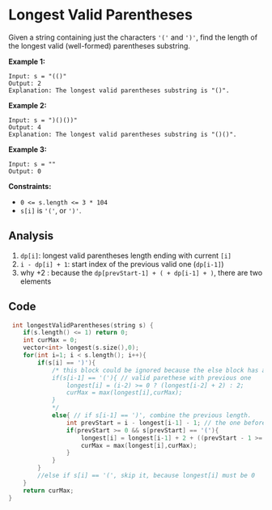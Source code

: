 # Longest Valid Parentheses

Given a string containing just the characters `'('` and `')'`, find the length of the longest valid (well-formed) parentheses substring.

 

**Example 1:**

```
Input: s = "(()"
Output: 2
Explanation: The longest valid parentheses substring is "()".
```

**Example 2:**

```
Input: s = ")()())"
Output: 4
Explanation: The longest valid parentheses substring is "()()".
```

**Example 3:**

```
Input: s = ""
Output: 0
```

 

**Constraints:**

- `0 <= s.length <= 3 * 104`
- `s[i]` is `'('`, or `')'`.

## Analysis

1. `dp[i]`: longest valid parentheses length ending with current `[i]`
2. `i - dp[i] + 1`: start index of the previous valid one (`dp[i-1]`)
3. why +2 : because the `dp[prevStart-1] + ( + dp[i-1] + )`, there are two elements

## Code

```c++
 int longestValidParentheses(string s) {
    if(s.length() <= 1) return 0;
    int curMax = 0;
    vector<int> longest(s.size(),0);
    for(int i=1; i < s.length(); i++){
        if(s[i] == ')'){
            /* this block could be ignored because the else block has already calculated it
            if(s[i-1] == '('){ // valid parethese with previous one
                longest[i] = (i-2) >= 0 ? (longest[i-2] + 2) : 2;
                curMax = max(longest[i],curMax);
            }
            */
            else{ // if s[i-1] == ')', combine the previous length.
                int prevStart = i - longest[i-1] - 1; // the one before the last start valid
                if(prevStart >= 0 && s[prevStart] == '('){
                    longest[i] = longest[i-1] + 2 + ((prevStart - 1 >= 0)?longest[prevStart - 1]:0);
                    curMax = max(longest[i],curMax);
                }
            }
        }
        //else if s[i] == '(', skip it, because longest[i] must be 0
    }
    return curMax;
}
```